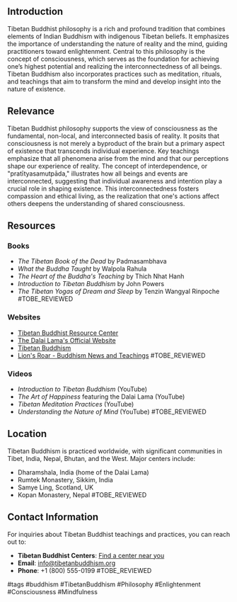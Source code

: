 ## Introduction
Tibetan Buddhist philosophy is a rich and profound tradition that combines elements of Indian Buddhism with indigenous Tibetan beliefs. It emphasizes the importance of understanding the nature of reality and the mind, guiding practitioners toward enlightenment. Central to this philosophy is the concept of consciousness, which serves as the foundation for achieving one’s highest potential and realizing the interconnectedness of all beings. Tibetan Buddhism also incorporates practices such as meditation, rituals, and teachings that aim to transform the mind and develop insight into the nature of existence.

## Relevance
Tibetan Buddhist philosophy supports the view of consciousness as the fundamental, non-local, and interconnected basis of reality. It posits that consciousness is not merely a byproduct of the brain but a primary aspect of existence that transcends individual experience. Key teachings emphasize that all phenomena arise from the mind and that our perceptions shape our experience of reality. The concept of interdependence, or "pratītyasamutpāda," illustrates how all beings and events are interconnected, suggesting that individual awareness and intention play a crucial role in shaping existence. This interconnectedness fosters compassion and ethical living, as the realization that one's actions affect others deepens the understanding of shared consciousness.

## Resources

### Books
- *The Tibetan Book of the Dead* by Padmasambhava
- *What the Buddha Taught* by Walpola Rahula
- *The Heart of the Buddha's Teaching* by Thich Nhat Hanh
- *Introduction to Tibetan Buddhism* by John Powers
- *The Tibetan Yogas of Dream and Sleep* by Tenzin Wangyal Rinpoche #TOBE_REVIEWED

### Websites
- [Tibetan Buddhist Resource Center](https://www.tbrc.org)
- [The Dalai Lama's Official Website](https://www.dalailama.com)
- [Tibetan Buddhism](https://www.tibetanbuddhism.org)
- [Lion's Roar - Buddhism News and Teachings](https://www.lionsroar.com) #TOBE_REVIEWED

### Videos
- *Introduction to Tibetan Buddhism* (YouTube)
- *The Art of Happiness* featuring the Dalai Lama (YouTube)
- *Tibetan Meditation Practices* (YouTube)
- *Understanding the Nature of Mind* (YouTube) #TOBE_REVIEWED

## Location
Tibetan Buddhism is practiced worldwide, with significant communities in Tibet, India, Nepal, Bhutan, and the West. Major centers include:
- Dharamshala, India (home of the Dalai Lama)
- Rumtek Monastery, Sikkim, India
- Samye Ling, Scotland, UK
- Kopan Monastery, Nepal #TOBE_REVIEWED

## Contact Information
For inquiries about Tibetan Buddhist teachings and practices, you can reach out to:
- **Tibetan Buddhist Centers**: [Find a center near you](https://www.tibetanbuddhism.org/find-a-center)
- **Email**: info@tibetanbuddhism.org
- **Phone**: +1 (800) 555-0199 #TOBE_REVIEWED

#tags 
#buddhism 
#TibetanBuddhism #Philosophy #Enlightenment #Consciousness #Mindfulness
